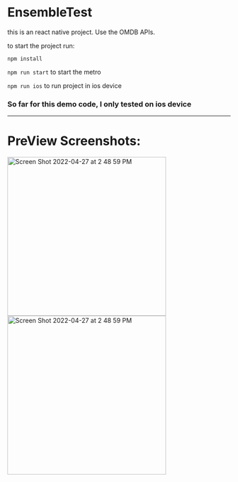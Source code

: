 # EnsembleTest
this is an react native project. Use the OMDB APIs.

to start the project run:

```npm install```

```npm run start``` to start the metro 

```npm run ios``` to run project in ios device


### So far for this demo code, I only tested on ios device

----

# PreView Screenshots:


<img width="358" alt="Screen Shot 2022-04-27 at 2 48 59 PM" src="https://user-images.githubusercontent.com/45243472/165636967-68f9e90a-c7ae-4bbf-bf6c-e5d91b17137c.png">

<img width="358" alt="Screen Shot 2022-04-27 at 2 48 59 PM" src="https://user-images.githubusercontent.com/45243472/165637170-dce3dc43-56f7-4024-ac25-6bbd867bfdb9.png">


